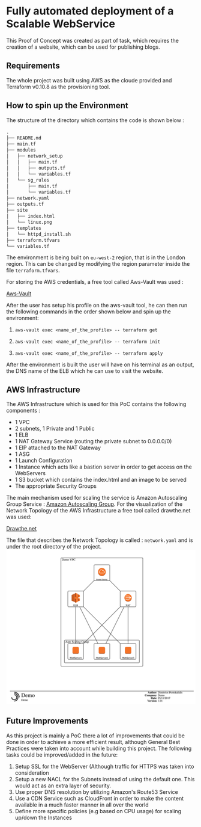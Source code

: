 # Fully automated deployment of a Scalable WebService

This Proof of Concept was created as part of task, which requires the creation of a website, which can be used for publishing blogs.

## Requirements
The whole project was built using AWS as the cloude provided and Terraform v0.10.8 as the provisioning tool.

## How to spin up the Environment
The structure of the directory which contains the code is shown below :

```
.
├── README.md
├── main.tf
├── modules
│   ├── network_setup
│   │   ├── main.tf
│   │   ├── outputs.tf
│   │   └── variables.tf
│   └── sg_rules
│       ├── main.tf
│       └── variables.tf
├── network.yaml
├── outputs.tf
├── site
│   ├── index.html
│   └── linux.png
├── templates
│   └── httpd_install.sh
├── terraform.tfvars
└── variables.tf
```
The environment is being built on ``` eu-west-2 ``` region, that is in the London region. This can be changed by modifying the region parameter inside the file ``` terraform.tfvars ```.

For storing the AWS credentials, a free tool called Aws-Vault was used :

[Aws-Vault](https://github.com/99designs/aws-vault)

After the user has setup his profile on the aws-vault tool, he can then run the following commands in the order shown below and spin up the environment:

1. ``` aws-vault exec <name_of_the_profile> -- terraform get ```

2. ``` aws-vault exec <name_of_the_profile> -- terraform init ```

3. ``` aws-vault exec <name_of_the_profile> -- terraform apply ```

After the environment is built the user will have on his terminal as an output, the DNS name of the ELB which he can use to visit the website.

## AWS Infrastructure

The AWS Infrastructure which is used for this PoC contains the following components :
* 1 VPC
* 2 subnets, 1 Private and 1 Public
* 1 ELB
* 1 NAT Gateway Service (routing the private subnet to 0.0.0.0/0)
* 1 EIP attached to the NAT Gateway
* 1 ASG
* 1 Launch Configuration
* 1 Instance which acts like a bastion server in order to get access on the WebServers
* 1 S3 bucket which contains the index.html and an image to be served
* The appropriate Security Groups

The main mechanism used for scaling the service is Amazon Autoscaling Group Service :
[Amazon Autoscaling Group](https://docs.aws.amazon.com/autoscaling/latest/userguide/AutoScalingGroup.html).
For the visualization of the Network Topology of the AWS Infrastructure a free tool called drawthe.net was used:

[Drawthe.net](https://github.com/cidrblock/drawthe.net)

The file that describes the Network Topology is called : ```network.yaml``` and is under the root directory of the project.
![Alt text](./network.png?raw=true "AWS Infrastructure")

## Future Improvements
As this project is mainly a PoC there a lot of improvements that could be done in order to achieve a more efficient result, although General Best Practices were taken into account while building this project. The following tasks could be improved/added in the future:

1. Setup SSL for the WebServer (Although traffic for HTTPS was taken into consideration
2. Setup a new NACL for the Subnets instead of using the default one. This would act as an extra layer of security.
3. Use proper DNS resolution by utilizing Amazon's Route53 Service
4. Use a CDN Service such as CloudFront in order to make the content available in a much faster manner in all over the world
5. Define more specific policies (e.g based on CPU usage) for scaling up/down the Instances
